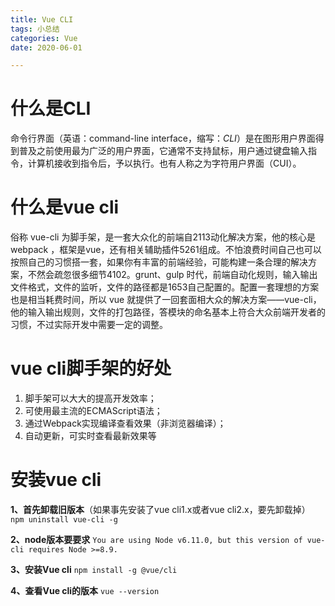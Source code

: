 ```yaml
---
title: Vue CLI
tags: 小总结
categories: Vue
date: 2020-06-01

---
```


# 什么是CLI

命令行界面（英语：command-line interface，缩写：*CLI*）是在图形用户界面得到普及之前使用最为广泛的用户界面，它通常不支持鼠标，用户通过键盘输入指令，计算机接收到指令后，予以执行。也有人称之为字符用户界面（CUI）。

# 什么是vue cli

俗称 vue-cli 为脚手架，是一套大众化的前端自2113动化解决方案，他的核心是 webpack ，框架是vue，还有相关辅助插件5261组成。不怕浪费时间自己也可以按照自己的习惯搭一套，如果你有丰富的前端经验，可能构建一条合理的解决方案，不然会疏忽很多细节4102。grunt、gulp 时代，前端自动化规则，输入输出文件格式，文件的监听，文件的路径都是1653自己配置的。配置一套理想的方案也是相当耗费时间，所以 vue 就提供了一回套面相大众的解决方案——vue-cli，他的输入输出规则，文件的打包路径，答模块的命名基本上符合大众前端开发者的习惯，不过实际开发中需要一定的调整。

# vue cli脚手架的好处

1. 脚手架可以大大的提高开发效率；
2. 可使用最主流的ECMAScript语法；
3. 通过Webpack实现编译查看效果（非浏览器编译）；
4. 自动更新，可实时查看最新效果等

# 安装vue cli

**1、首先卸载旧版本**（如果事先安装了vue cli1.x或者vue cli2.x，要先卸载掉）
`npm uninstall vue-cli -g`

**2、node版本要要求**
`You are using Node v6.11.0, but this version of vue-cli requires Node >=8.9.`

**3、安装Vue cli**
`npm install -g @vue/cli`

**4、查看Vue cli的版本**
`vue --version`

